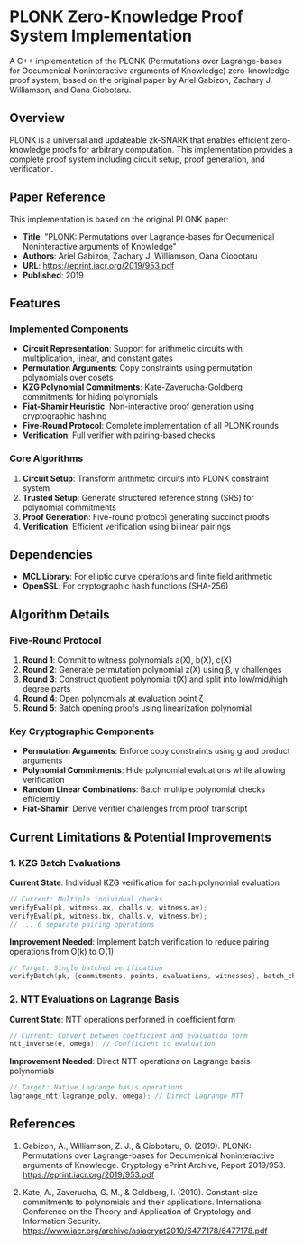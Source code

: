 # PLONK Zero-Knowledge Proof System Implementation

A C++ implementation of the PLONK (Permutations over Lagrange-bases for Oecumenical Noninteractive arguments of Knowledge) zero-knowledge proof system, based on the original paper by Ariel Gabizon, Zachary J. Williamson, and Oana Ciobotaru.

## Overview

PLONK is a universal and updateable zk-SNARK that enables efficient zero-knowledge proofs for arbitrary computation. This implementation provides a complete proof system including circuit setup, proof generation, and verification.

## Paper Reference

This implementation is based on the original PLONK paper:

- **Title**: "PLONK: Permutations over Lagrange-bases for Oecumenical Noninteractive arguments of Knowledge"
- **Authors**: Ariel Gabizon, Zachary J. Williamson, Oana Ciobotaru
- **URL**: https://eprint.iacr.org/2019/953.pdf
- **Published**: 2019

## Features

### Implemented Components

- **Circuit Representation**: Support for arithmetic circuits with multiplication, linear, and constant gates
- **Permutation Arguments**: Copy constraints using permutation polynomials over cosets
- **KZG Polynomial Commitments**: Kate-Zaverucha-Goldberg commitments for hiding polynomials
- **Fiat-Shamir Heuristic**: Non-interactive proof generation using cryptographic hashing
- **Five-Round Protocol**: Complete implementation of all PLONK rounds
- **Verification**: Full verifier with pairing-based checks

### Core Algorithms

1. **Circuit Setup**: Transform arithmetic circuits into PLONK constraint system
2. **Trusted Setup**: Generate structured reference string (SRS) for polynomial commitments
3. **Proof Generation**: Five-round protocol generating succinct proofs
4. **Verification**: Efficient verification using bilinear pairings

## Dependencies

- **MCL Library**: For elliptic curve operations and finite field arithmetic
- **OpenSSL**: For cryptographic hash functions (SHA-256)

## Algorithm Details

### Five-Round Protocol

1. **Round 1**: Commit to witness polynomials a(X), b(X), c(X)
2. **Round 2**: Generate permutation polynomial z(X) using β, γ challenges
3. **Round 3**: Construct quotient polynomial t(X) and split into low/mid/high degree parts
4. **Round 4**: Open polynomials at evaluation point ζ
5. **Round 5**: Batch opening proofs using linearization polynomial

### Key Cryptographic Components

- **Permutation Arguments**: Enforce copy constraints using grand product arguments
- **Polynomial Commitments**: Hide polynomial evaluations while allowing verification
- **Random Linear Combinations**: Batch multiple polynomial checks efficiently
- **Fiat-Shamir**: Derive verifier challenges from proof transcript

## Current Limitations & Potential Improvements

### 1. KZG Batch Evaluations

**Current State**: Individual KZG verification for each polynomial evaluation

```cpp
// Current: Multiple individual checks
verifyEval(pk, witness.ax, challs.v, witness.av);
verifyEval(pk, witness.bx, challs.v, witness.bv);
// ... 6 separate pairing operations
```

**Improvement Needed**: Implement batch verification to reduce pairing operations from O(k) to O(1)

```cpp
// Target: Single batched verification
verifyBatch(pk, {commitments, points, evaluations, witnesses}, batch_challenge);
```

### 2. NTT Evaluations on Lagrange Basis

**Current State**: NTT operations performed in coefficient form

```cpp
// Current: Convert between coefficient and evaluation form
ntt_inverse(e, omega); // Coefficient to evaluation
```

**Improvement Needed**: Direct NTT operations on Lagrange basis polynomials

```cpp
// Target: Native Lagrange basis operations
lagrange_ntt(lagrange_poly, omega); // Direct Lagrange NTT
```

## References

1. Gabizon, A., Williamson, Z. J., & Ciobotaru, O. (2019). PLONK: Permutations over Lagrange-bases for Oecumenical Noninteractive arguments of Knowledge. Cryptology ePrint Archive, Report 2019/953. https://eprint.iacr.org/2019/953.pdf

2. Kate, A., Zaverucha, G. M., & Goldberg, I. (2010). Constant-size commitments to polynomials and their applications. International Conference on the Theory and Application of Cryptology and Information Security. https://www.iacr.org/archive/asiacrypt2010/6477178/6477178.pdf
